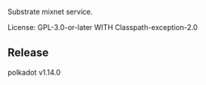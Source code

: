 Substrate mixnet service.

License: GPL-3.0-or-later WITH Classpath-exception-2.0


## Release

polkadot v1.14.0
